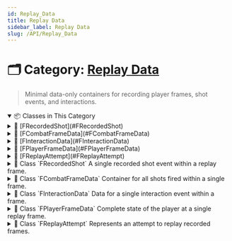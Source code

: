 ```yaml
---
id: Replay_Data
title: Replay Data
sidebar_label: Replay Data
slug: /API/Replay_Data
---
```


# 🗂️ Category: [Replay Data](/docs/API/Replay_Data)

> Minimal data-only containers for recording player frames, shot events, and interactions.

<!-- block -->

<details open>
<summary>📦 Classes in This Category</summary>

<!-- block -->

<details>
<summary>🔹 [FRecordedShot](#FRecordedShot)</summary>

A single recorded shot event within a replay frame.

<details>
<summary>📄 Description</summary>

Captures the index of the shot, view and impact locations, whether it hit something, the direction, and the weapon used.

</details>

</details>

<!-- block -->

<!-- block -->

<details>
<summary>🔹 [FCombatFrameData](#FCombatFrameData)</summary>

Container for all shots fired within a single frame.

</details>

<!-- block -->

<!-- block -->

<details>
<summary>🔹 [FInteractionData](#FInteractionData)</summary>

Data for a single interaction event within a frame.

<details>
<summary>📄 Description</summary>

Includes the target actor, interaction type, and relative position.

</details>

</details>

<!-- block -->

<!-- block -->

<details>
<summary>🔹 [FPlayerFrameData](#FPlayerFrameData)</summary>

Complete state of the player at a single replay frame.

<details>
<summary>📄 Description</summary>

Records position, velocity, rotation, and actions (bitmask of [EReplayActionFlags](F:\Projects\Documentation\TemporalTargets-Documentation\generated_md/api-undefined.md#group___replay___data_1ga634bef419b6cd1967d4f0b1e39282e91)). Also holds optional sub-structures for interactions and combat.

</details>

</details>

<!-- block -->

<!-- block -->

<details>
<summary>🔹 [FReplayAttempt](#FReplayAttempt)</summary>

Represents an attempt to replay recorded frames.

<details>
<summary>📄 Description</summary>

Manages shared ownership of a frame array and assigns a unique ghost ID.

</details>

</details>

<!-- block -->

</details>

<!-- block -->
<!-- block -->

<details>
<summary>
  📘 Class `FRecordedShot`
    <span class="brief-description-pill">A single recorded shot event within a replay frame.</span>
</summary>
<!-- block -->

# Class `FRecordedShot` 

<!-- block -->

> Captures the index of the shot, view and impact locations, whether it hit something, the direction, and the weapon used.

<!-- block -->

<details open>
<summary>🧍 Members</summary>

<!-- block -->

<!-- FUNCTIONS -->
<details open>
<summary>⚙️ Functions</summary>

  <!-- block -->
  <details>
    <summary>
      🧠 <code>FRecordedShot</code>
      <span class="member-badge kind-function">function</span>
      <span class="member-badge section-public-func">Public</span>
      <span class="brief-description-pill">Default constructor initializes indices and vectors to zero.</span>
    </summary>

    <p>Default constructor initializes indices and vectors to zero.</p>

      <p><strong>Parameters:</strong> None</p>

  <hr />
  <p>
    <strong>📄 Source:</strong>
    <code>Source/TimeAssassin/FPlayerFrameData.h</code>
    (lines 78–85)
  </p>

  <ExpandableCodeBlock code={`    FRecordedShot()
        : ShotIndex(0)
        , ViewLocation(FVector::ZeroVector)
        , ImpactLocation(FVector::ZeroVector)
        , bHit(false)
        , ShotDirection(FRotator::ZeroRotator)
    {
    }`} language="cpp" previewLines={15} />

  </details>
  <!-- block -->

</details>
<!-- block -->

<!-- VARIABLES -->
<details open>
<summary>📦 Variables</summary>

  <!-- block -->
  <details>
    <summary>
      🧠 <code>ShotIndex</code>
      <span class="member-badge kind-variable">variable</span>
      <span class="member-badge section-public-attrib">Public</span>
      <span class="brief-description-pill">Sequence index of this shot within the frame.</span>
    </summary>

    <p>Sequence index of this shot within the frame.</p>

  </details>
  <!-- block -->

  <!-- block -->
  <details>
    <summary>
      🧠 <code>ViewLocation</code>
      <span class="member-badge kind-variable">variable</span>
      <span class="member-badge section-public-attrib">Public</span>
      <span class="brief-description-pill">Camera location when the shot was fired.</span>
    </summary>

    <p>Camera location when the shot was fired.</p>

  </details>
  <!-- block -->

  <!-- block -->
  <details>
    <summary>
      🧠 <code>ImpactLocation</code>
      <span class="member-badge kind-variable">variable</span>
      <span class="member-badge section-public-attrib">Public</span>
      <span class="brief-description-pill">World location where the shot impacted.</span>
    </summary>

    <p>World location where the shot impacted.</p>

  </details>
  <!-- block -->

  <!-- block -->
  <details>
    <summary>
      🧠 <code>bHit</code>
      <span class="member-badge kind-variable">variable</span>
      <span class="member-badge section-public-attrib">Public</span>
      <span class="brief-description-pill">True if the shot hit an actor.</span>
    </summary>

    <p>True if the shot hit an actor.</p>

  </details>
  <!-- block -->

  <!-- block -->
  <details>
    <summary>
      🧠 <code>TimeSinceFrameStart</code>
      <span class="member-badge kind-variable">variable</span>
      <span class="member-badge section-public-attrib">Public</span>
      <span class="brief-description-pill">Offset (in seconds) from frame start.</span>
    </summary>

    <p>Offset (in seconds) from frame start.</p>

  </details>
  <!-- block -->

  <!-- block -->
  <details>
    <summary>
      🧠 <code>ShotDirection</code>
      <span class="member-badge kind-variable">variable</span>
      <span class="member-badge section-public-attrib">Public</span>
      <span class="brief-description-pill">Aim direction of the shot.</span>
    </summary>

    <p>Aim direction of the shot.</p>

  </details>
  <!-- block -->

  <!-- block -->
  <details>
    <summary>
      🧠 <code>HitGhostID</code>
      <span class="member-badge kind-variable">variable</span>
      <span class="member-badge section-public-attrib">Public</span>
      <span class="brief-description-pill">Identifier for ghost actor hit (if any).</span>
    </summary>

    <p>Identifier for ghost actor hit (if any).</p>

  </details>
  <!-- block -->

  <!-- block -->
  <details>
    <summary>
      🧠 <code>HitActor</code>
      <span class="member-badge kind-variable">variable</span>
      <span class="member-badge section-public-attrib">Public</span>
      <span class="brief-description-pill">Actor instance hit by this shot (if any).</span>
    </summary>

    <p>Actor instance hit by this shot (if any).</p>

  </details>
  <!-- block -->

  <!-- block -->
  <details>
    <summary>
      🧠 <code>HitBoneName</code>
      <span class="member-badge kind-variable">variable</span>
      <span class="member-badge section-public-attrib">Public</span>
      <span class="brief-description-pill">Bone name on the hit actor (if any).</span>
    </summary>

    <p>Bone name on the hit actor (if any).</p>

  </details>
  <!-- block -->

  <!-- block -->
  <details>
    <summary>
      🧠 <code>WeaponUsed</code>
      <span class="member-badge kind-variable">variable</span>
      <span class="member-badge section-public-attrib">Public</span>
      <span class="brief-description-pill">Reference to the weapon asset used in this single shot.</span>
    </summary>

    <p>Reference to the weapon asset used in this single shot.</p>

  </details>
  <!-- block -->

</details>
<!-- block -->

</details>
<!-- block -->

_No enum types are defined in this file._

<!-- block -->

</details>

<!-- block -->

<!-- block -->

<details>
<summary>
  📘 Class `FCombatFrameData`
    <span class="brief-description-pill">Container for all shots fired within a single frame.</span>
</summary>
<!-- block -->

# Class `FCombatFrameData` 

<details open>
<summary>🧍 Members</summary>

<!-- block -->

<!-- FUNCTIONS -->
<details open>
<summary>⚙️ Functions</summary>

  <!-- block -->
  <details>
    <summary>
      🧠 <code>FCombatFrameData</code>
      <span class="member-badge kind-function">function</span>
      <span class="member-badge section-public-func">Public</span>
      <span class="brief-description-pill">Default constructor initializes an empty shot array.</span>
    </summary>

    <p>Default constructor initializes an empty shot array.</p>

      <p><strong>Parameters:</strong> None</p>

  <hr />
  <p>
    <strong>📄 Source:</strong>
    <code>Source/TimeAssassin/FPlayerFrameData.h</code>
    (lines 103–106)
  </p>

  <ExpandableCodeBlock code={`    FCombatFrameData()
    {
        Shots = TArray<FRecordedShot>();
    }`} language="cpp" previewLines={15} />

  </details>
  <!-- block -->

</details>
<!-- block -->

<!-- VARIABLES -->
<details open>
<summary>📦 Variables</summary>

  <!-- block -->
  <details>
    <summary>
      🧠 <code>Shots</code>
      <span class="member-badge kind-variable">variable</span>
      <span class="member-badge section-public-attrib">Public</span>
      <span class="brief-description-pill">List of shots recorded this frame.</span>
    </summary>

    <p>List of shots recorded this frame.</p>

  </details>
  <!-- block -->

</details>
<!-- block -->

</details>
<!-- block -->

_No enum types are defined in this file._

<!-- block -->

</details>

<!-- block -->

<!-- block -->

<details>
<summary>
  📘 Class `FInteractionData`
    <span class="brief-description-pill">Data for a single interaction event within a frame.</span>
</summary>
<!-- block -->

# Class `FInteractionData` 

<!-- block -->

> Includes the target actor, interaction type, and relative position.

<!-- block -->

<details open>
<summary>🧍 Members</summary>

<!-- block -->

<!-- FUNCTIONS -->
<details open>
<summary>⚙️ Functions</summary>

  <!-- block -->
  <details>
    <summary>
      🧠 <code>FInteractionData</code>
      <span class="member-badge kind-function">function</span>
      <span class="member-badge section-public-func">Public</span>
      <span class="brief-description-pill">Default constructor sets type to None and location to zero.</span>
    </summary>

    <p>Default constructor sets type to None and location to zero.</p>

      <p><strong>Parameters:</strong> None</p>

  <hr />
  <p>
    <strong>📄 Source:</strong>
    <code>Source/TimeAssassin/FPlayerFrameData.h</code>
    (lines 132–136)
  </p>

  <ExpandableCodeBlock code={`    FInteractionData()
        : InteractionType(NAME_None)
        , RelativeLocationToTarget(FVector::ZeroVector)
    {
    }`} language="cpp" previewLines={15} />

  </details>
  <!-- block -->

</details>
<!-- block -->

<!-- VARIABLES -->
<details open>
<summary>📦 Variables</summary>

  <!-- block -->
  <details>
    <summary>
      🧠 <code>TargetActorPath</code>
      <span class="member-badge kind-variable">variable</span>
      <span class="member-badge section-public-attrib">Public</span>
      <span class="brief-description-pill">Path to the target actor asset.</span>
    </summary>

    <p>Path to the target actor asset.</p>

  </details>
  <!-- block -->

  <!-- block -->
  <details>
    <summary>
      🧠 <code>InteractionType</code>
      <span class="member-badge kind-variable">variable</span>
      <span class="member-badge section-public-attrib">Public</span>
      <span class="brief-description-pill">Contextual interaction tag (e.g., �Open�, �Pickup�).</span>
    </summary>

    <p>Contextual interaction tag (e.g., �Open�, �Pickup�).</p>

  </details>
  <!-- block -->

  <!-- block -->
  <details>
    <summary>
      🧠 <code>RelativeLocationToTarget</code>
      <span class="member-badge kind-variable">variable</span>
      <span class="member-badge section-public-attrib">Public</span>
      <span class="brief-description-pill">Player location relative to the target at interaction.</span>
    </summary>

    <p>Player location relative to the target at interaction.</p>

  </details>
  <!-- block -->

</details>
<!-- block -->

</details>
<!-- block -->

_No enum types are defined in this file._

<!-- block -->

</details>

<!-- block -->

<!-- block -->

<details>
<summary>
  📘 Class `FPlayerFrameData`
    <span class="brief-description-pill">Complete state of the player at a single replay frame.</span>
</summary>
<!-- block -->

# Class `FPlayerFrameData` 

<!-- block -->

> Records position, velocity, rotation, and actions (bitmask of [EReplayActionFlags](F:\Projects\Documentation\TemporalTargets-Documentation\generated_md/api-undefined.md#group___replay___data_1ga634bef419b6cd1967d4f0b1e39282e91)). Also holds optional sub-structures for interactions and combat.

<!-- block -->

<details open>
<summary>🧍 Members</summary>

<!-- block -->

<!-- FUNCTIONS -->
<details open>
<summary>⚙️ Functions</summary>

  <!-- block -->
  <details>
    <summary>
      🧠 <code>HasAction</code>
      <span class="member-badge kind-function">function</span>
      <span class="member-badge section-public-func">Public</span>
      <span class="brief-description-pill">Checks whether this frame includes the given action flag.</span>
    </summary>

    <p>Checks whether this frame includes the given action flag.</p>

      <p><strong>Parameters:</strong></p>
      <ul>
        <li><code> Flag</code> – The action to test (e.g., ).</li>
      </ul>

  <hr />
  <p>
    <strong>📄 Source:</strong>
    <code>Source/TimeAssassin/FPlayerFrameData.h</code>
    (lines 182–185)
  </p>

  <ExpandableCodeBlock code={`    FORCEINLINE bool HasAction(EReplayActionFlags Flag) const
    {
        return EnumHasAnyFlags(ActionFlags, Flag);
    }`} language="cpp" previewLines={15} />

  </details>
  <!-- block -->
  <!-- block -->
  <details>
    <summary>
      🧠 <code>AddAction</code>
      <span class="member-badge kind-function">function</span>
      <span class="member-badge section-public-func">Public</span>
      <span class="brief-description-pill">Sets a given action flag on this frame.</span>
    </summary>

    <p>Sets a given action flag on this frame.</p>

      <p><strong>Parameters:</strong></p>
      <ul>
        <li><code> Flag</code> – The action to add (e.g., ).</li>
      </ul>

  <hr />
  <p>
    <strong>📄 Source:</strong>
    <code>Source/TimeAssassin/FPlayerFrameData.h</code>
    (lines 191–194)
  </p>

  <ExpandableCodeBlock code={`    FORCEINLINE void AddAction(EReplayActionFlags Flag)
    {
        EnumAddFlags(ActionFlags, Flag);
    }`} language="cpp" previewLines={15} />

  </details>
  <!-- block -->
  <!-- block -->
  <details>
    <summary>
      🧠 <code>RemoveAction</code>
      <span class="member-badge kind-function">function</span>
      <span class="member-badge section-public-func">Public</span>
      <span class="brief-description-pill">Clears a given action flag on this frame.</span>
    </summary>

    <p>Clears a given action flag on this frame.</p>

      <p><strong>Parameters:</strong></p>
      <ul>
        <li><code> Flag</code> – The action to remove (e.g., ).</li>
      </ul>

  <hr />
  <p>
    <strong>📄 Source:</strong>
    <code>Source/TimeAssassin/FPlayerFrameData.h</code>
    (lines 200–203)
  </p>

  <ExpandableCodeBlock code={`    FORCEINLINE void RemoveAction(EReplayActionFlags Flag)
    {
        EnumRemoveFlags(ActionFlags, Flag);
    }`} language="cpp" previewLines={15} />

  </details>
  <!-- block -->

</details>
<!-- block -->

<!-- VARIABLES -->
<details open>
<summary>📦 Variables</summary>

  <!-- block -->
  <details>
    <summary>
      🧠 <code>TimeStamp</code>
      <span class="member-badge kind-variable">variable</span>
      <span class="member-badge section-public-attrib">Public</span>
      <span class="brief-description-pill">Seconds since replay start.</span>
    </summary>

    <p>Seconds since replay start.</p>

  </details>
  <!-- block -->

  <!-- block -->
  <details>
    <summary>
      🧠 <code>Position</code>
      <span class="member-badge kind-variable">variable</span>
      <span class="member-badge section-public-attrib">Public</span>
      <span class="brief-description-pill">Player world position this frame.</span>
    </summary>

    <p>Player world position this frame.</p>

  </details>
  <!-- block -->

  <!-- block -->
  <details>
    <summary>
      🧠 <code>Velocity</code>
      <span class="member-badge kind-variable">variable</span>
      <span class="member-badge section-public-attrib">Public</span>
      <span class="brief-description-pill">Player velocity vector this frame.</span>
    </summary>

    <p>Player velocity vector this frame.</p>

  </details>
  <!-- block -->

  <!-- block -->
  <details>
    <summary>
      🧠 <code>Rotation</code>
      <span class="member-badge kind-variable">variable</span>
      <span class="member-badge section-public-attrib">Public</span>
      <span class="brief-description-pill">Player rotation this frame.</span>
    </summary>

    <p>Player rotation this frame.</p>

  </details>
  <!-- block -->

  <!-- block -->
  <details>
    <summary>
      🧠 <code>ActionFlags</code>
      <span class="member-badge kind-variable">variable</span>
      <span class="member-badge section-public-attrib">Public</span>
      <span class="brief-description-pill">Bitmask of actions�use [HasAction](F:\Projects\Documentation\TemporalTargets-Documentation\generated_md/api-Replay_Data.md#struct_f_player_frame_data_1a30e7484c45b24583da3d19decfd62db6) to query.</span>
    </summary>

    <p>Bitmask of actions�use [HasAction](F:\Projects\Documentation\TemporalTargets-Documentation\generated_md/api-Replay_Data.md#struct_f_player_frame_data_1a30e7484c45b24583da3d19decfd62db6) to query.</p>

  </details>
  <!-- block -->

  <!-- block -->
  <details>
    <summary>
      🧠 <code>InteractionData</code>
      <span class="member-badge kind-variable">variable</span>
      <span class="member-badge section-public-attrib">Public</span>
      <span class="brief-description-pill">Interaction details if HasAction(Interacted).</span>
    </summary>

    <p>Interaction details if HasAction(Interacted).</p>

  </details>
  <!-- block -->

  <!-- block -->
  <details>
    <summary>
      🧠 <code>CombatData</code>
      <span class="member-badge kind-variable">variable</span>
      <span class="member-badge section-public-attrib">Public</span>
      <span class="brief-description-pill">Combat details if HasAction(FiredWeapon).</span>
    </summary>

    <p>Combat details if HasAction(FiredWeapon).</p>

  </details>
  <!-- block -->

</details>
<!-- block -->

</details>
<!-- block -->

_No enum types are defined in this file._

<!-- block -->

</details>

<!-- block -->

<!-- block -->

<details>
<summary>
  📘 Class `FReplayAttempt`
    <span class="brief-description-pill">Represents an attempt to replay recorded frames.</span>
</summary>
<!-- block -->

# Class `FReplayAttempt` 

<!-- block -->

> Manages shared ownership of a frame array and assigns a unique ghost ID.

<!-- block -->

<details open>
<summary>🧍 Members</summary>

<!-- block -->

<!-- FUNCTIONS -->
<details open>
<summary>⚙️ Functions</summary>

  <!-- block -->
  <details>
    <summary>
      🧠 <code>FReplayAttempt</code>
      <span class="member-badge kind-function">function</span>
      <span class="member-badge section-public-func">Public</span>
      <span class="brief-description-pill">Default constructor creates an empty frame array and a new GUID-based GhostID.</span>
    </summary>

    <p>Default constructor creates an empty frame array and a new GUID-based GhostID.</p>

      <p><strong>Parameters:</strong> None</p>

  <hr />
  <p>
    <strong>📄 Source:</strong>
    <code>Source/TimeAssassin/FPlayerFrameData.h</code>
    (lines 223–227)
  </p>

  <ExpandableCodeBlock code={`    FReplayAttempt()
    {
        ReplayDataPtr = MakeShared<TArray<FPlayerFrameData>>();
        AssignedGhostID = FName(*FGuid::NewGuid().ToString());
    }`} language="cpp" previewLines={15} />

  </details>
  <!-- block -->
  <!-- block -->
  <details>
    <summary>
      🧠 <code>FReplayAttempt</code>
      <span class="member-badge kind-function">function</span>
      <span class="member-badge section-public-func">Public</span>
      <span class="brief-description-pill">Constructs from an existing data array without copying.</span>
    </summary>

    <p>Constructs from an existing data array without copying.</p>

      <p><strong>Parameters:</strong></p>
      <ul>
        <li><code>const TArray<  > & InReplayData</code> – Array of frame data to take ownership of.</li>
      </ul>

  <hr />
  <p>
    <strong>📄 Source:</strong>
    <code>Source/TimeAssassin/FPlayerFrameData.h</code>
    (lines 233–237)
  </p>

  <ExpandableCodeBlock code={`    explicit FReplayAttempt(const TArray<FPlayerFrameData>& InReplayData)
    {
        ReplayDataPtr = MakeShared<TArray<FPlayerFrameData>>(InReplayData);
        AssignedGhostID = FName(*FGuid::NewGuid().ToString());
    }`} language="cpp" previewLines={15} />

  </details>
  <!-- block -->

</details>
<!-- block -->

<!-- VARIABLES -->
<details open>
<summary>📦 Variables</summary>

  <!-- block -->
  <details>
    <summary>
      🧠 <code>ReplayDataPtr</code>
      <span class="member-badge kind-variable">variable</span>
      <span class="member-badge section-public-attrib">Public</span>
      <span class="brief-description-pill">Shared frame data container.</span>
    </summary>

    <p>Shared frame data container.</p>

  </details>
  <!-- block -->

  <!-- block -->
  <details>
    <summary>
      🧠 <code>AssignedGhostID</code>
      <span class="member-badge kind-variable">variable</span>
      <span class="member-badge section-public-attrib">Public</span>
      <span class="brief-description-pill">Unique identifier for this replay.</span>
    </summary>

    <p>Unique identifier for this replay.</p>

  </details>
  <!-- block -->

</details>
<!-- block -->

</details>
<!-- block -->

_No enum types are defined in this file._

<!-- block -->

</details>

<!-- block -->
